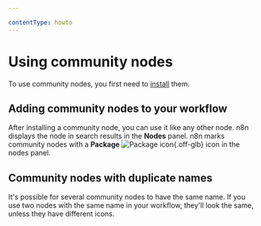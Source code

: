 ```yaml
---

contentType: howto
---
```


# Using community nodes

To use community nodes, you first need to [install](/integrations/community-nodes/installation/index.md) them.

## Adding community nodes to your workflow

After installing a community node, you can use it like any other node. n8n displays the node in search results in the **Nodes** panel. n8n marks community nodes with a **Package** <span class="n8n-inline-image">![Package icon](/_images/common-icons/package.png){.off-glb}</span> icon in the nodes panel.

## Community nodes with duplicate names

It's possible for several community nodes to have the same name. If you use two nodes with the same name in your workflow, they'll look the same, unless they have different icons.

